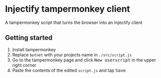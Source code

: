 # Injectify tampermonkey client
A tampermonkey script that turns the browser into an Injectify client
## Getting started
1. Install tampermonkey
2. Replace `botnet` with your projects name in `./src/script.js`
3. Go to the tampermonkey page and click <kbd>New userscript</kbd> in the upper right corner
4. Paste the contents of the edited `script.js` and tap <kbd>Save</kbd>